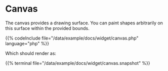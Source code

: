 # Canvas

The canvas provides a drawing surface. You can paint shapes arbitrarily on
this surface within the provided bounds.

{{% codeInclude file="/data/example/docs/widget/canvas.php" language="php" %}}

Which should render as:

{{% terminal file="/data/example/docs/widget/canvas.snapshot" %}}

